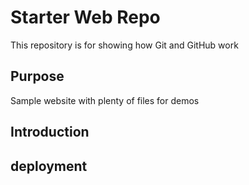 # Starter Web Repo

This repository is for showing how Git and GitHub work

## Purpose

Sample website with plenty of files for demos

## Introduction

## deployment
